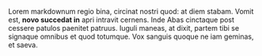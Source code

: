 Lorem markdownum regio bina, circinat nostri quod: at diem stabam. Vomit est,
**novo succedat in** apri intravit cernens. Inde Abas cinctaque post cessere
patulos paenitet patruus. Iuguli maneas, at dixit, partem tibi se signaque
omnibus et quod totumque. Vox sanguis quoque ne iam geminas, et saeva.